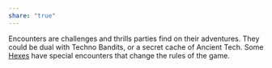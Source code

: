 ```yaml
---
share: "true"
---
```




Encounters are challenges and thrills parties find on their adventures. They could be dual with Techno Bandits, or a secret cache of Ancient Tech. Some [Hexes](./Hexes.html) have special encounters that change the rules of the game.